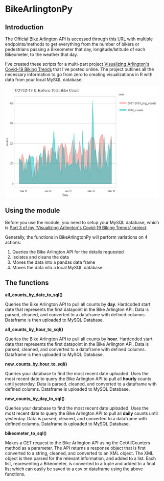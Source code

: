 # BikeArlingtonPy
 
## Introduction

The Official [Bike Arlington](http://counters.bikearlington.com/data-for-developers/) API is accessed through [this URL](http://webservices.commuterpage.com/counters.cfc?wsdl) with multiple endpoints/methods to get everything from the number of bikers or pedestrians passing a Bikeometer that day, longitude/latitude of each Bikeometer, to the weather that day.

I've created these scripts for a multi-part project [Visualizing Arlington's Covid-19 Biking Trends](https://nathansprojects.com/part_1_the_plan.html) that I've posted online. The project outlines all the necessary information to go from zero to creating visualizations in R with data from your local MySQL database.

![](newplot.png)
## Using the module

Before you use the module, you need to setup your MySQL database, which is [Part 3 of my 'Visualizing Arlington's Covid-19 Biking Trends' project](https://nathansprojects.com/part_3_setup_your_database.html).

Generally, the functions in BikeArlingtonPy will perform variations on 4 actions:

1.  Queries the Bike Arlington API for the details requested
2.  Isolates and cleans the data
3.  Moves the data into a pandas data frame
4.  Moves the data into a local MySQL database

## The functions

**all_counts_by_date_to_sql()**

Queries the Bike Arlington API to pull all counts by **day**. Hardcoded start date that represents the first datapoint in the Bike Arlington API. Data is parsed, cleaned, and converted to a dataframe with defined columns. Dataframe is then uploaded to MySQL Database.

**all_counts_by_hour_to_sql()**

Queries the Bike Arlington API to pull all counts by **hour**. Hardcoded start date that represents the first datapoint in the Bike Arlington API. Data is parsed, cleaned, and converted to a dataframe with defined columns. Dataframe is then uploaded to MySQL Database.    

**new_counts_by_hour_to_sql()**

Queries your database to find the most recent date uploaded. Uses the most recent date to query the Bike Arlington API to pull all **hourly** counts until yesterday. Data is parsed, cleaned, and converted to a dataframe with defined columns. Dataframe is uploaded to MySQL Database.

**new_counts_by_day_to_sql()**

Queries your database to find the most recent date uploaded. Uses the most recent date to query the Bike Arlington API to pull all **daily** counts until yesterday. Data is parsed, cleaned, and converted to a dataframe with defined columns. Dataframe is uploaded to MySQL Database.

**bikeometer_to_sql()**

Makes a GET request to the Bike Arlington API using the GetAllCounters method as a parameter. The API returns a response object that is first converted to a string, cleaned, and converted to an XML object. The XML object is then parsed for the relevant information, and added to a list. Each list, representing a Bikeometer, is converted to a tuple and added to a final list which can easily be saved to a csv or dataframe using the above functions.